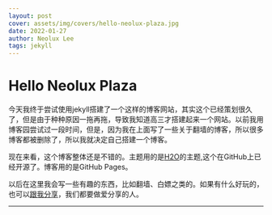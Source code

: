 ```yaml
---
layout: post
cover: assets/img/covers/hello-neolux-plaza.jpg
date: 2022-01-27
author: Neolux Lee
tags: jekyll
---
```


# Hello Neolux Plaza

今天我终于尝试使用jekyll搭建了一个这样的博客网站，其实这个已经策划很久了，但是由于种种原因一拖再拖，导致我知道高三才搭建起来一个网站。以前我用博客园尝试过一段时间，但是，因为我在上面写了一些关于翻墙的博客，所以很多博客都被删除了，所以我就决定自己搭建一个博客。



现在来看，这个博客整体还是不错的。主题用的是[H2O](https://github.com/kaeyleo/jekyll-theme-H2O)的主题,这个在GitHub上已经开源了。博客用的是GitHub Pages。



以后在这里我会写一些有趣的东西，比如翻墙、白嫖之类的。如果有什么好玩的，也可以[跟我分享](http://mail.qq.com/cgi-bin/qm_share?t=qm_mailme&email=hv-n6_rZ7_Lj2f7r6sbg6f7r5_-qqOXp6w)，我们都要做爱分享的人。



------

